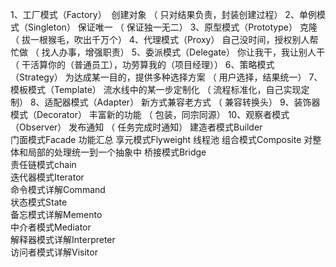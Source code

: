 1、工厂模式（Factory）  		创建对象 （ 只对结果负责，封装创建过程）
2、单例模式（Singleton） 		保证唯一 （ 保证独一无二）
3、原型模式（Prototype） 		克隆 （ 拔一根猴毛，吹出千万个）
4、代理模式（Proxy）			自己没时间，授权别人帮忙做 （ 找人办事，增强职责）
5、委派模式（Delegate） 		你让我干，我让别人干 （ 干活算你的（普通员工），功劳算我的（项目经理））
6、策略模式（Strategy）		为达成某一目的，提供多种选择方案 （ 用户选择，结果统一）
7、模板模式（Template） 		流水线中的某一步定制化 （ 流程标准化，自己实现定制）
8、适配器模式（Adapter） 		新方式兼容老方式 （ 兼容转换头）
9、装饰器模式（Decorator） 	丰富新的功能 （ 包装，同宗同源）
10、观察者模式（Observer） 	发布通知 （ 任务完成时通知）
建造者模式Builder			
门面模式Facade 			功能汇总
享元模式Flyweight 			线程池
组合模式Composite			对整体和局部的处理统一到一个抽象中
桥接模式Bridge				
责任链模式chain				
迭代器模式Iterator			
命令模式详解Command			
状态模式State				
备忘模式详解Memento			
中介者模式Mediator			
解释器模式详解Interpreter	
访问者模式详解Visitor		